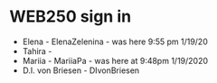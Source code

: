 # WEB250 sign in 

<ul>
  <li>Elena - ElenaZelenina - was here 9:55 pm 1/19/20</li>
  <li>Tahira -</li>
  <li>Mariia - MariiaPa - was here at 9:48pm 1/19/2020</li>
  <li>D.I. von Briesen - DIvonBriesen</li>
 </ul>
